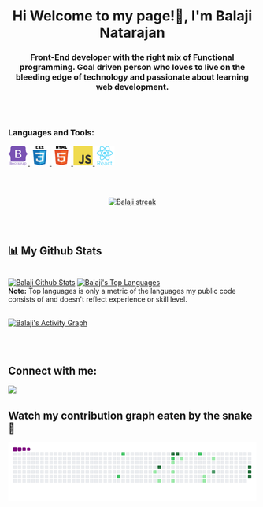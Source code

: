 <h1 align="center">Hi Welcome to my page!👋, I'm Balaji Natarajan</h1>
<h3 align="center">Front-End developer with the right mix of Functional programming.
Goal driven person who loves to live on the bleeding edge of technology and passionate about learning web development.</h3>

<br>
<br>

<h3 align="left">Languages and Tools:</h3>
<a href="https://getbootstrap.com" target="_blank"> <img src="https://raw.githubusercontent.com/devicons/devicon/master/icons/bootstrap/bootstrap-plain-wordmark.svg" alt="bootstrap" width="40" height="40"/> </a> <a href="https://www.w3schools.com/cpp/" target="_blank"> <img src="https://raw.githubusercontent.com/devicons/devicon/master/icons/css3/css3-original-wordmark.svg" alt="css3" width="40" height="40"/> </a> <a href="https://expressjs.com" target="_blank">  <img src="https://raw.githubusercontent.com/devicons/devicon/master/icons/html5/html5-original-wordmark.svg" alt="html5" width="40" height="40"/> </a> <a href="https://developer.mozilla.org/en-US/docs/Web/JavaScript" target="_blank"> <img src="https://raw.githubusercontent.com/devicons/devicon/master/icons/javascript/javascript-original.svg" alt="javascript" width="40" height="40"/> </a> <a href="https://www.mongodb.com/" target="_blank"> <img src="https://raw.githubusercontent.com/devicons/devicon/master/icons/react/react-original-wordmark.svg" alt="react" width="40" height="40"/> </a> </p>

<br>
<br>
<p align="center">
    <a href="https://github.com/balajin96/github-readme-streak-stats">
        <img title="🔥 Get streak stats for your profile at git.io/streak-stats" alt="Balaji streak" src="https://github-readme-streak-stats.herokuapp.com/?user=balajin96&theme=black-ice&hide_border=true&stroke=0000&background=060A0CD0"/>
    </a>
</p>

<br>
<br>

## 📊 My Github Stats

  <br/>
    <a href="https://github.com/balajin96/github-readme-stats"><img alt="Balaji Github Stats" src="https://github-readme-stats.vercel.app/api?username=balajin96&show_icons=true&count_private=true&theme=react&hide_border=true&bg_color=0D1117" /></a>
  <a href="https://github.com/balajin96/github-readme-stats"><img alt="Balaji's Top Languages" src="https://github-readme-stats.vercel.app/api/top-langs/?username=balajin96&langs_count=8&count_private=true&layout=compact&theme=react&hide_border=true&bg_color=0D1117" /></a>
  <br/>
  <b>Note:</b> Top languages is only a metric of the languages my public code consists of and doesn't reflect experience or skill level.


<br/>
<br/>

<a href="https://github.com/balajin96/github-readme-activity-graph"><img alt="Balaji's Activity Graph" src="https://activity-graph.herokuapp.com/graph?username=balajin96&bg_color=0D1117&color=5BCDEC&line=5BCDEC&point=FFFFFF&hide_border=true" /></a>

<br/>
<br/>


## Connect with me:
<p align="left">

<a href = "https://www.linkedin.com/in/balaji-n96/"><img src="https://img.icons8.com/fluent/48/000000/linkedin.png"/></a>

</p>


## Watch my contribution graph eaten by the snake🐍
![snake gif](https://github.com/balajin96/balajin96/blob/output/github-contribution-grid-snake.gif)
